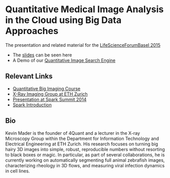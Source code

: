 # Quantitative Medical Image Analysis in the Cloud using Big Data Approaches

The presentation and related material for the [LifeScienceForumBasel 2015](http://lifescienceforumbasel.org)
- The [slides](https://rawgit.com/4Quant/LSFB2015/master/LFSBPres.html) can be seen here
- A Demo of our [Quantitative Image Search Engine](https://kmader.shinyapps.io/SearchMachineDemo)

## Relevant Links
- [Quantitative Big Imaging Course](http://kmader.github.io/Quantitative-Big-Imaging-2015/)
- [X-Ray Imaging Group at ETH Zurich](http://www.biomed.ee.ethz.ch/research/x-ray_imaging)
- [Presentation at Spark Summit 2014](http://4quant.com/spark-summit-2014-presentation)
- [Spark Introduction](http://4quant.com/spark-introduction/)

## Bio
Kevin Mader is the founder of 4Quant and a lecturer in the X-ray Microscopy Group within the Department for Information Technology and Electrical Engineering at ETH Zurich. His research focuses on turning big hairy 3D images into simple, robust, reproducible numbers without resorting to black boxes or magic. In particular, as part of several collaborations, he is currently working on automatically segmenting full animal zebrafish images, characterizing rheology in 3D flows, and measuring viral infection dynamics in cell lines.
